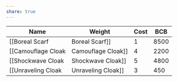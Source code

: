 ```yaml
---
share: true
---
```


| Name                 | Weight | Cost | BCB |
| -------------------- | ------ | ---- | --- |
| [[Boreal Scarf|Boreal Scarf]]     | 1      | 8500 | 7   |
| [[Camouflage Cloak|Camouflage Cloak]] | 4      | 2200 | 4   |
| [[Shockwave Cloak|Shockwave Cloak]]  | 5      | 4800 | 5   |
| [[Unraveling Cloak|Unraveling Cloak]] | 3      | 450  | 2   |
